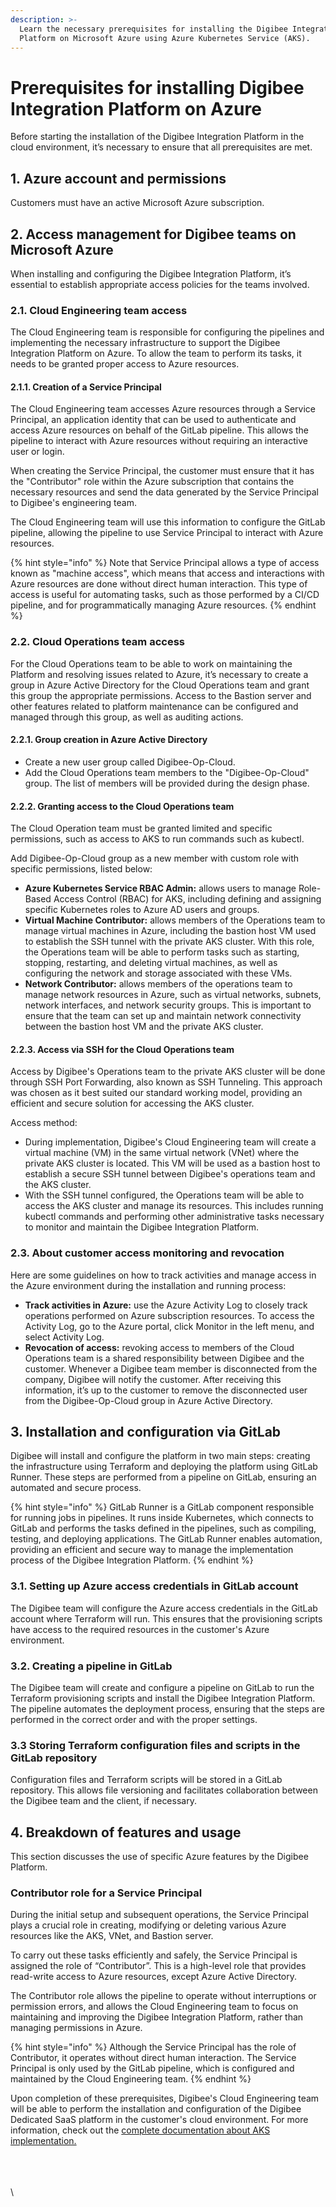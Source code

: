 ```yaml
---
description: >-
  Learn the necessary prerequisites for installing the Digibee Integration
  Platform on Microsoft Azure using Azure Kubernetes Service (AKS).
---
```


# Prerequisites for installing Digibee Integration Platform on Azure

Before starting the installation of the Digibee Integration Platform in the cloud environment, it’s necessary to ensure that all prerequisites are met.

## 1. Azure account and permissions

Customers must have an active Microsoft Azure subscription.

## 2. Access management for Digibee teams on Microsoft Azure

When installing and configuring the Digibee Integration Platform, it’s essential to establish appropriate access policies for the teams involved.

### 2.1. Cloud Engineering team access

The Cloud Engineering team is responsible for configuring the pipelines and implementing the necessary infrastructure to support the Digibee Integration Platform on Azure. To allow the team to perform its tasks, it needs to be granted proper access to Azure resources.

#### 2.1.1. Creation of a Service Principal

The Cloud Engineering team accesses Azure resources through a Service Principal, an application identity that can be used to authenticate and access Azure resources on behalf of the GitLab pipeline. This allows the pipeline to interact with Azure resources without requiring an interactive user or login.

When creating the Service Principal, the customer must ensure that it has the "Contributor" role within the Azure subscription that contains the necessary resources and send the data generated by the Service Principal to Digibee's engineering team.

The Cloud Engineering team will use this information to configure the GitLab pipeline, allowing the pipeline to use Service Principal to interact with Azure resources.

{% hint style="info" %}
Note that Service Principal allows a type of access known as "machine access", which means that access and interactions with Azure resources are done without direct human interaction. This type of access is useful for automating tasks, such as those performed by a CI/CD pipeline, and for programmatically managing Azure resources.
{% endhint %}

### 2.2. Cloud Operations team access

For the Cloud Operations team to be able to work on maintaining the Platform and resolving issues related to Azure, it’s necessary to create a group in Azure Active Directory for the Cloud Operations team and grant this group the appropriate permissions. Access to the Bastion server and other features related to platform maintenance can be configured and managed through this group, as well as auditing actions.

#### 2.2.1. Group creation in Azure Active Directory

* Create a new user group called Digibee-Op-Cloud.
* Add the Cloud Operations team members to the "Digibee-Op-Cloud" group. The list of members will be provided during the design phase.

#### 2.2.2. Granting access to the Cloud Operations team

The Cloud Operation team must be granted limited and specific permissions, such as access to AKS to run commands such as kubectl.&#x20;

Add Digibee-Op-Cloud group as a new member with custom role with specific permissions, listed below:

* **Azure Kubernetes Service RBAC Admin:** allows users to manage Role-Based Access Control (RBAC) for AKS, including defining and assigning specific Kubernetes roles to Azure AD users and groups.
* **Virtual Machine Contributor:** allows members of the Operations team to manage virtual machines in Azure, including the bastion host VM used to establish the SSH tunnel with the private AKS cluster. With this role, the Operations team will be able to perform tasks such as starting, stopping, restarting, and deleting virtual machines, as well as configuring the network and storage associated with these VMs.
* **Network Contributor:** allows members of the operations team to manage network resources in Azure, such as virtual networks, subnets, network interfaces, and network security groups. This is important to ensure that the team can set up and maintain network connectivity between the bastion host VM and the private AKS cluster.

#### 2.2.3. Access via SSH for the Cloud Operations team

Access by Digibee's Operations team to the private AKS cluster will be done through SSH Port Forwarding, also known as SSH Tunneling. This approach was chosen as it best suited our standard working model, providing an efficient and secure solution for accessing the AKS cluster.

Access method:&#x20;

* During implementation, Digibee's Cloud Engineering team will create a virtual machine (VM) in the same virtual network (VNet) where the private AKS cluster is located. This VM will be used as a bastion host to establish a secure SSH tunnel between Digibee's operations team and the AKS cluster.
* With the SSH tunnel configured, the Operations team will be able to access the AKS cluster and manage its resources. This includes running kubectl commands and performing other administrative tasks necessary to monitor and maintain the Digibee Integration Platform.

### 2.3. About customer access monitoring and revocation

Here are some guidelines on how to track activities and manage access in the Azure environment during the installation and running process:

* **Track activities in Azure:** use the Azure Activity Log to closely track operations performed on Azure subscription resources. To access the Activity Log, go to the Azure portal, click Monitor in the left menu, and select Activity Log.
* **Revocation of access:** revoking access to members of the Cloud Operations team is a shared responsibility between Digibee and the customer. Whenever a Digibee team member is disconnected from the company, Digibee will notify the customer. After receiving this information, it’s up to the customer to remove the disconnected user from the Digibee-Op-Cloud group in Azure Active Directory.

## 3. Installation and configuration via GitLab

Digibee will install and configure the platform in two main steps: creating the infrastructure using Terraform and deploying the platform using GitLab Runner. These steps are performed from a pipeline on GitLab, ensuring an automated and secure process.

{% hint style="info" %}
GitLab Runner is a GitLab component responsible for running jobs in pipelines. It runs inside Kubernetes, which connects to GitLab and performs the tasks defined in the pipelines, such as compiling, testing, and deploying applications. The GitLab Runner enables automation, providing an efficient and secure way to manage the implementation process of the Digibee Integration Platform.
{% endhint %}

### 3.1. Setting up Azure access credentials in GitLab account

The Digibee team will configure the Azure access credentials in the GitLab account where Terraform will run. This ensures that the provisioning scripts have access to the required resources in the customer's Azure environment.

### 3.2. Creating a pipeline in GitLab

The Digibee team will create and configure a pipeline on GitLab to run the Terraform provisioning scripts and install the Digibee Integration Platform. The pipeline automates the deployment process, ensuring that the steps are performed in the correct order and with the proper settings.

### 3.3 Storing Terraform configuration files and scripts in the GitLab repository

Configuration files and Terraform scripts will be stored in a GitLab repository. This allows file versioning and facilitates collaboration between the Digibee team and the client, if necessary.

## 4. Breakdown of features and usage

This section discusses the use of specific Azure features by the Digibee Platform.

### Contributor role for a Service Principal

During the initial setup and subsequent operations, the Service Principal plays a crucial role in creating, modifying or deleting various Azure resources like the AKS, VNet, and Bastion server.&#x20;

To carry out these tasks efficiently and safely, the Service Principal is assigned the role of “Contributor”. This is a high-level role that provides read-write access to Azure resources, except Azure Active Directory.

The Contributor role allows the pipeline to operate without interruptions or permission errors, and allows the Cloud Engineering team to focus on maintaining and improving the Digibee Integration Platform, rather than managing permissions in Azure.

{% hint style="info" %}
Although the Service Principal has the role of Contributor, it operates without direct human interaction. The Service Principal is only used by the GitLab pipeline, which is configured and maintained by the Cloud Engineering team.
{% endhint %}

Upon completion of these prerequisites, Digibee's Cloud Engineering team will be able to perform the installation and configuration of the Digibee Dedicated SaaS platform in the customer's cloud environment. For more information, check out the [complete documentation about AKS implementation. ](https://docs.digibee.com/documentation/platform/digibee-integration-platform-dedicated-saas/digibee-dedicated-saas-installation-on-azure)

\
\
\
\
